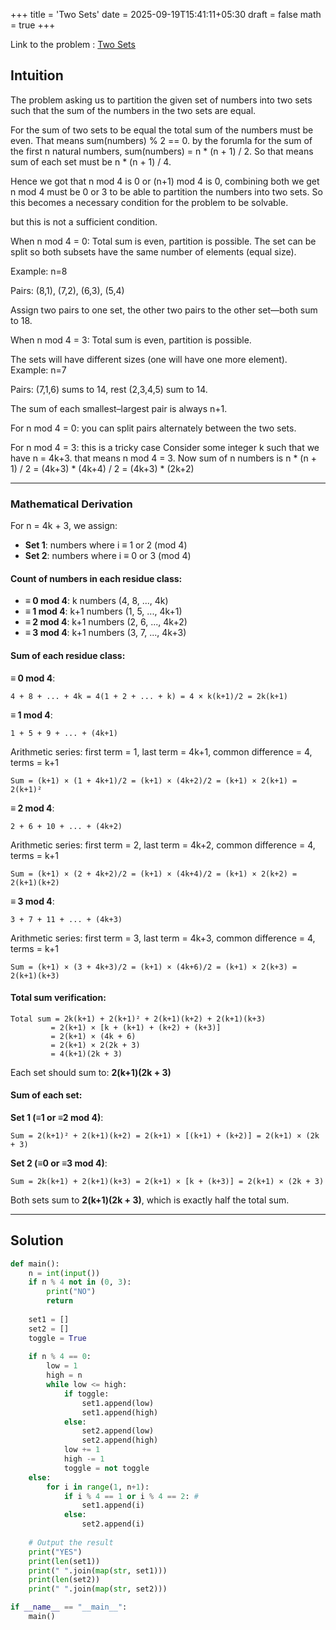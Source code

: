 +++
title = 'Two Sets'
date = 2025-09-19T15:41:11+05:30
draft = false
math = true
+++

Link to the problem : [Two Sets](https://cses.fi/problemset/task/1092)

## Intuition
The problem asking us to partition the given set of numbers into two sets such that the sum of the numbers in the two sets are equal.

For the sum of two sets to be equal the total sum of the numbers must be even.
That means sum(numbers) % 2 == 0.
by the forumla for the sum of the first n natural numbers, sum(numbers) = n * (n + 1) / 2.
So that means sum of each set must be n * (n + 1) / 4.

Hence we got that n mod 4 is 0  or (n+1) mod 4 is 0, combining both we get n mod 4 must be 0 or 3 to be able to partition the numbers into two sets.
So this becomes a necessary condition for the problem to be solvable.

but this is not a sufficient condition.

When 
n mod 4 = 0:
Total sum is even, partition is possible.
The set can be split so both subsets have the same number of elements (equal size).

Example: 
n=8

Pairs: (8,1), (7,2), (6,3), (5,4)

Assign two pairs to one set, the other two pairs to the other set—both sum to 18.

When n mod 4 = 3:
Total sum is even, partition is possible.

The sets will have different sizes (one will have one more element).
Example: 
n=7

Pairs: (7,1,6) sums to 14, rest (2,3,4,5) sum to 14.

The sum of each smallest–largest pair is always n+1.

For  n mod 4 = 0: you can split pairs alternately between the two sets.

For n mod 4 = 3:  this is a tricky case
Consider some integer k such that we have n = 4k+3. that means n mod 4 = 3.
Now sum of n numbers is n * (n + 1) / 2 = (4k+3) * (4k+4) / 2 = (4k+3) * (2k+2)


---
### Mathematical Derivation

For n = 4k + 3, we assign:
- **Set 1**: numbers where i ≡ 1 or 2 (mod 4)
- **Set 2**: numbers where i ≡ 0 or 3 (mod 4)

#### Count of numbers in each residue class:
- **≡ 0 mod 4**: k numbers (4, 8, ..., 4k)
- **≡ 1 mod 4**: k+1 numbers (1, 5, ..., 4k+1)
- **≡ 2 mod 4**: k+1 numbers (2, 6, ..., 4k+2)
- **≡ 3 mod 4**: k+1 numbers (3, 7, ..., 4k+3)

#### Sum of each residue class:

**≡ 0 mod 4**:
```
4 + 8 + ... + 4k = 4(1 + 2 + ... + k) = 4 × k(k+1)/2 = 2k(k+1)
```

**≡ 1 mod 4**:
```
1 + 5 + 9 + ... + (4k+1)
```
Arithmetic series: first term = 1, last term = 4k+1, common difference = 4, terms = k+1
```
Sum = (k+1) × (1 + 4k+1)/2 = (k+1) × (4k+2)/2 = (k+1) × 2(k+1) = 2(k+1)²
```

**≡ 2 mod 4**:
```
2 + 6 + 10 + ... + (4k+2)
```
Arithmetic series: first term = 2, last term = 4k+2, common difference = 4, terms = k+1
```
Sum = (k+1) × (2 + 4k+2)/2 = (k+1) × (4k+4)/2 = (k+1) × 2(k+2) = 2(k+1)(k+2)
```

**≡ 3 mod 4**:
```
3 + 7 + 11 + ... + (4k+3)
```
Arithmetic series: first term = 3, last term = 4k+3, common difference = 4, terms = k+1
```
Sum = (k+1) × (3 + 4k+3)/2 = (k+1) × (4k+6)/2 = (k+1) × 2(k+3) = 2(k+1)(k+3)
```

#### Total sum verification:
```
Total sum = 2k(k+1) + 2(k+1)² + 2(k+1)(k+2) + 2(k+1)(k+3)
         = 2(k+1) × [k + (k+1) + (k+2) + (k+3)]
         = 2(k+1) × (4k + 6)
         = 2(k+1) × 2(2k + 3)
         = 4(k+1)(2k + 3)
```

Each set should sum to: **2(k+1)(2k + 3)**

#### Sum of each set:
**Set 1 (≡1 or ≡2 mod 4)**:
```
Sum = 2(k+1)² + 2(k+1)(k+2) = 2(k+1) × [(k+1) + (k+2)] = 2(k+1) × (2k + 3)
```

**Set 2 (≡0 or ≡3 mod 4)**:
```
Sum = 2k(k+1) + 2(k+1)(k+3) = 2(k+1) × [k + (k+3)] = 2(k+1) × (2k + 3)
```

Both sets sum to **2(k+1)(2k + 3)**, which is exactly half the total sum.

---

## Solution
```python
def main():
    n = int(input())
    if n % 4 not in (0, 3):
        print("NO")
        return
    
    set1 = []
    set2 = []
    toggle = True
    
    if n % 4 == 0:
        low = 1
        high = n
        while low <= high:
            if toggle:
                set1.append(low)
                set1.append(high)
            else:
                set2.append(low)
                set2.append(high)
            low += 1
            high -= 1
            toggle = not toggle
    else:
        for i in range(1, n+1):
            if i % 4 == 1 or i % 4 == 2: # 
                set1.append(i)
            else:
                set2.append(i)
    
    # Output the result
    print("YES")
    print(len(set1))
    print(" ".join(map(str, set1)))
    print(len(set2))
    print(" ".join(map(str, set2)))

if __name__ == "__main__":
    main()
```
